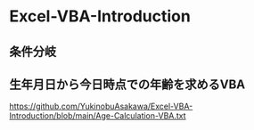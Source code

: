 # Excel-VBA-Introduction

## 条件分岐


## 生年月日から今日時点での年齢を求めるVBA
https://github.com/YukinobuAsakawa/Excel-VBA-Introduction/blob/main/Age-Calculation-VBA.txt

